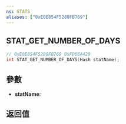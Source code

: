 ```yaml
---
ns: STATS
aliases: ["0xE0E854F5280FB769"]
---
```

## STAT_GET_NUMBER_OF_DAYS

```c
// 0xE0E854F5280FB769 0xFD66A429
int STAT_GET_NUMBER_OF_DAYS(Hash statName);
```


## 參數
* **statName**: 

## 返回值
